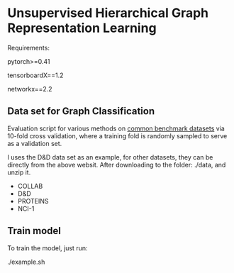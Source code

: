 # Unsupervised Hierarchical Graph Representation Learning

Requirements:

pytorch>=0.41

tensorboardX==1.2

networkx==2.2

## Data set for Graph Classification

Evaluation script for various methods on [common benchmark datasets](http://graphkernels.cs.tu-dortmund.de) via 10-fold cross validation, where a training fold is randomly sampled to serve as a validation set. 

I uses the D&D data set as an example, for other datasets, they can be directly from the above websit. After downloading to the folder: ./data, and unzip it.

- COLLAB
- D\&D 
- PROTEINS 
- NCI-1


## Train model

To train the model, just run: 

./example.sh
